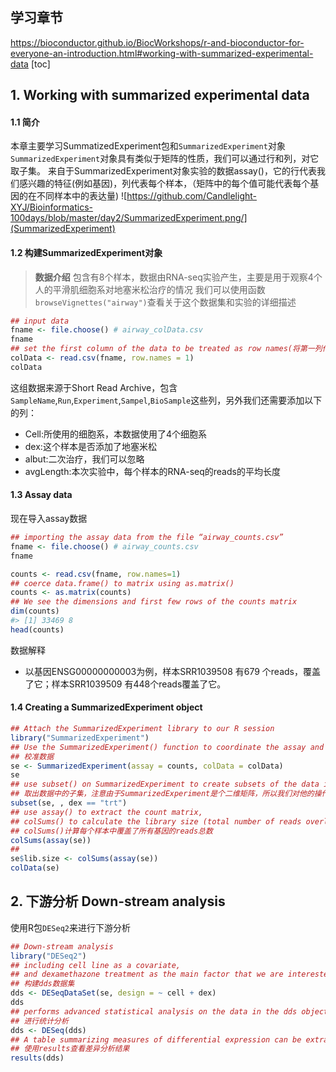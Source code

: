 ## 学习章节
https://bioconductor.github.io/BiocWorkshops/r-and-bioconductor-for-everyone-an-introduction.html#working-with-summarized-experimental-data
[toc]

## 1. Working with summarized experimental data
#### 1.1 简介
本章主要学习SummatizedExperiment包和`SummarizedExperiment`对象
`SummarizedExperiment`对象具有类似于矩阵的性质，我们可以通过行和列，对它取子集。
来自于SummarizedExperiment对象实验的数据assay()，它的行代表我们感兴趣的特征(例如基因)，列代表每个样本，（矩阵中的每个值可能代表每个基因的在不同样本中的表达量)
![https://github.com/Candlelight-XYJ/Bioinformatics-100days/blob/master/day2/SummarizedExperiment.png/](SummarizedExperiment)

#### 1.2 构建SummarizedExperiment对象
> **数据介绍**
> 包含有8个样本，数据由RNA-seq实验产生，主要是用于观察4个人的平滑肌细胞系对地塞米松治疗的情况
> 我们可以使用函数` browseVignettes("airway")`查看关于这个数据集和实验的详细描述
```r
## input data
fname <- file.choose() # airway_colData.csv
fname
## set the first column of the data to be treated as row names(将第一列作为数据的row-names)
colData <- read.csv(fname, row.names = 1)
colData
```
这组数据来源于Short Read Archive，包含`SampleName`,`Run`,`Experiment`,`Sampel`,`BioSample`这些列，另外我们还需要添加以下的列：
+ Cell:所使用的细胞系，本数据使用了4个细胞系
+ dex:这个样本是否添加了地塞米松
+ albut:二次治疗，我们可以忽略
+ avgLength:本次实验中，每个样本的RNA-seq的reads的平均长度

#### 1.3 Assay data
现在导入assay数据
```r
## importing the assay data from the file “airway_counts.csv”
fname <- file.choose() # airway_counts.csv
fname

counts <- read.csv(fname, row.names=1)
## coerce data.frame() to matrix using as.matrix()
counts <- as.matrix(counts)
## We see the dimensions and first few rows of the counts matrix
dim(counts)
#> [1] 33469 8
head(counts)
```
数据解释
+ 以基因ENSG00000000003为例，样本SRR1039508 有679 个reads，覆盖了它；样本SRR1039509 有448个reads覆盖了它。

#### 1.4 Creating a SummarizedExperiment object
```r
## Attach the SummarizedExperiment library to our R session
library("SummarizedExperiment")
## Use the SummarizedExperiment() function to coordinate the assay and column data
## 校准数据
se <- SummarizedExperiment(assay = counts, colData = colData)
se
## use subset() on SummarizedExperiment to create subsets of the data in a coordinated way
## 取出数据中的子集，注意由于SummarizedExperiment是个二维矩阵，所以我们对他的操作也是基于二维的
subset(se, , dex == "trt")
## use assay() to extract the count matrix, 
## colSums() to calculate the library size (total number of reads overlapping genes in each sample)
## colSums()计算每个样本中覆盖了所有基因的reads总数
colSums(assay(se))
## 
se$lib.size <- colSums(assay(se))
colData(se)
```
## 2. 下游分析 Down-stream analysis
使用R包`DESeq2`来进行下游分析
```r
## Down-stream analysis
library("DESeq2")
## including cell line as a covariate, 
## and dexamethazone treatment as the main factor that we are interested in
## 构建dds数据集
dds <- DESeqDataSet(se, design = ~ cell + dex)
dds
## performs advanced statistical analysis on the data in the dds object
## 进行统计分析
dds <- DESeq(dds)
## A table summarizing measures of differential expression can be extracted from the object
## 使用results查看差异分析结果
results(dds)
```